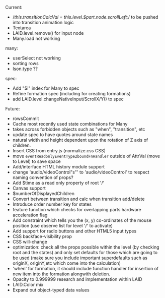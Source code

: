 


Current:
  - /*this.transitionCalcVal =
          this.level.$part.node.scrollLeft;*/
    to be pushed into transition animation logic
  - Textarea
  - LAID.level.remove() for input node
  - Many.load not working

  many:
  - userSelect not working
  - sorting rows
  - lson.type ??

  spec:
  - Add "$i" index for Many to spec
  - Refine formation spec (including for creating formations)
  - add LAID.level.changeNativeInput/ScrollX/Y() to spec



Future:
  - rowsCommit
  - Cache most recently used state combinations for Many
  - takes across forbidden objects such as "when", "transition", etc
  - update spec to have quotes around state names
  - natural width and height dependent upon the rotation of Z axis of children.
  - Insert CSS from entry.js (normalize.css CSS)
  - move `eventReadonlyEventType2boundFnHandler` outside of AttrVal (move to Level) to save space
  - Add/interface HTML history module support
  - change 'audio/videoControl"s"' to 'audio/videoControl' to respect naming convention of props?
  - Add $time as a read only property of root '/'
  - Canvas support
  - $numberOfDisplayedChildren
  - Convert between transition and calc when transition add/delete
  - Introduce order number key for states
  - feature function which checks for overlapping parts
hardware acceleration flag
  - Add constraint which tells you the (x, y) co-ordinates of the mouse position (use observe list for level '/' to activate)
  - Add support for radio buttons and other HTML5 input types
  - CSS backface-visibility prop
  - CSS will-change
  - optimization: check all the props possible within the level (by checking root and the states) and only set defaults for those which are going to be used (make sure you include important superdefaults such as originX, originY,etc which come into the calculation)
  - 'when' for formation, it should include function handler for insertion of new item into the formation alongwith deletion.
  - Opacity to 0.999999 research and implementation within LAID
  - LAID.Color mix
  - Expand out object-typed data values
